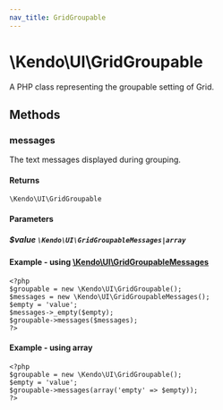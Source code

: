 ```yaml
---
nav_title: GridGroupable
---
```


# \Kendo\UI\GridGroupable

A PHP class representing the groupable setting of Grid.


## Methods

### messages

The text messages displayed during grouping.

#### Returns
`\Kendo\UI\GridGroupable`

#### Parameters

##### $value `\Kendo\UI\GridGroupableMessages|array`


#### Example - using [\Kendo\UI\GridGroupableMessages](/api/wrappers/php/Kendo/UI/GridGroupableMessages)
    <?php
    $groupable = new \Kendo\UI\GridGroupable();
    $messages = new \Kendo\UI\GridGroupableMessages();
    $empty = 'value';
    $messages->_empty($empty);
    $groupable->messages($messages);
    ?>

#### Example - using array

    <?php
    $groupable = new \Kendo\UI\GridGroupable();
    $empty = 'value';
    $groupable->messages(array('empty' => $empty));
    ?>

